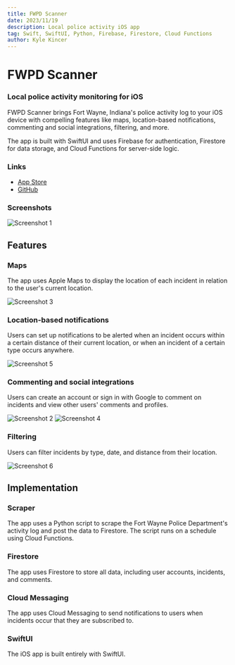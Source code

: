 ```yaml
---
title: FWPD Scanner
date: 2023/11/19
description: Local police activity iOS app
tag: Swift, SwiftUI, Python, Firebase, Firestore, Cloud Functions
author: Kyle Kincer
---
```

# FWPD Scanner
### Local police activity monitoring for iOS
FWPD Scanner brings Fort Wayne, Indiana's police activity log to your iOS device with compelling features like maps, location-based notifications, commenting and social integrations, filtering, and more.

The app is built with SwiftUI and uses Firebase for authentication, Firestore for data storage, and Cloud Functions for server-side logic.

### Links
- [App Store](https://apps.apple.com/tt/app/fwpd-scanner/id1605283140)
- [GitHub](https://github.com/KyleKincer/FWPD-Scanner)

### Screenshots
![Screenshot 1](/images/Scanner-screenshot1.png)

## Features
### Maps
The app uses Apple Maps to display the location of each incident in relation to the user's current location. 

![Screenshot 3](/images/Scanner-screenshot3.png)

### Location-based notifications
Users can set up notifications to be alerted when an incident occurs within a certain distance of their current location, or when an incident of a certain type occurs anywhere. 

![Screenshot 5](/images/Scanner-screenshot5.png)

### Commenting and social integrations
Users can create an account or sign in with Google to comment on incidents and view other users' comments and profiles.

![Screenshot 2](/images/Scanner-screenshot2.png)
![Screenshot 4](/images/Scanner-screenshot4.png)

### Filtering
Users can filter incidents by type, date, and distance from their location.

![Screenshot 6](/images/Scanner-screenshot6.jpeg)

## Implementation
### Scraper
The app uses a Python script to scrape the Fort Wayne Police Department's activity log and post the data to Firestore. The script runs on a schedule using Cloud Functions.

### Firestore
The app uses Firestore to store all data, including user accounts, incidents, and comments.

### Cloud Messaging
The app uses Cloud Messaging to send notifications to users when incidents occur that they are subscribed to.

### SwiftUI
The iOS app is built entirely with SwiftUI. 